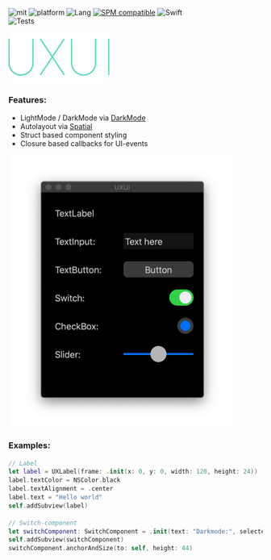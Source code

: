 ![mit](https://img.shields.io/badge/License-MIT-brightgreen.svg)
![platform](https://img.shields.io/badge/Platform-macOS-blue.svg)
![Lang](https://img.shields.io/badge/Language-Swift%205.0-orange.svg)
[![SPM compatible](https://img.shields.io/badge/SPM-compatible-4BC51D.svg?style=flat)](https://github.com/apple/swift)
![Swift](https://github.com/eonist/Spatial/workflows/Swift/badge.svg)  
![Tests](https://github.com/eonist/UXUI/workflows/Tests/badge.svg)

<img width="200" alt="img" src="https://github.com/stylekit/img/blob/master/uxui_logo2.svg?raw=true">  

### Features:
- LightMode / DarkMode via [DarkMode](https://github.com/passguardapp/DarkMode)
- Autolayout via [Spatial](https://github.com/eonist/Spatial)
- Struct based component styling
- Closure based callbacks for UI-events

<img width="447" alt="img" src="https://github.com/stylekit/img/blob/master/uxui.gif?raw=true">

### Examples:
```swift
// Label
let label = UXLabel(frame: .init(x: 0, y: 0, width: 120, height: 24))
label.textColor = NSColor.black
label.textAlignment = .center
label.text = "Hello world"
self.addSubview(label)

// Switch-component
let switchComponent: SwitchComponent = .init(text: "Darkmode:", selected: false)
self.addSubview(switchComponent)
switchComponent.anchorAndSize(to: self, height: 44)
```
